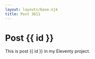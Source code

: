 ```yaml
---
layout: layouts/base.njk
title: Post 3611
---
```


# Post {{ id }}

This is post {{ id }} in my Eleventy project.
